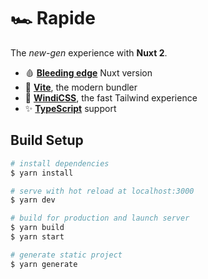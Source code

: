 # 🏎 Rapide

The _new-gen_ experience with **Nuxt 2**.

- 🩸 [**Bleeding edge**](https://www.npmjs.com/package/nuxt-edge) Nuxt version
- 🚀 [**Vite**](http://vitejs.dev), the modern bundler
- 💨 [**WindiCSS**](https://windicss.netlify.app), the fast Tailwind experience
- ✨ [**TypeScript**](https://typescript.nuxtjs.org) support

## Build Setup

```bash
# install dependencies
$ yarn install

# serve with hot reload at localhost:3000
$ yarn dev

# build for production and launch server
$ yarn build
$ yarn start

# generate static project
$ yarn generate
```
